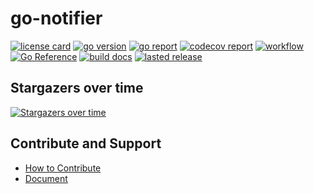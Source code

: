 # go-notifier

[![license card](https://img.shields.io/badge/License-Apache%202.0-brightgreen.svg?label=license)](https://github.com/acmestack/go-notifier/blob/main/LICENSE)
[![go version](https://img.shields.io/github/go-mod/go-version/acmestack/go-notifier)](#)
[![go report](https://goreportcard.com/badge/github.com/acmestack/go-notifier)](https://goreportcard.com/report/github.com/acmestack/go-notifier)
[![codecov report](https://codecov.io/gh/acmestack/go-notifier/branch/main/graph/badge.svg)](https://codecov.io/gh/acmestack/go-notifier)
[![workflow](https://github.com/acmestack/go-notifier/actions/workflows/go.yml/badge.svg?event=push)](#)
[![Go Reference](https://pkg.go.dev/badge/github.com/acmestack/go-notifier.svg)](https://pkg.go.dev/github.com/acmestack/go-notifier)
[![build docs](https://github.com/acmestack/go-notifier/actions/workflows/build-docs.yaml/badge.svg)](https://github.com/acmestack/go-notifier/actions/workflows/build-docs.yaml)
[![lasted release](https://img.shields.io/github/v/release/acmestack/go-notifier?label=lasted)](https://github.com/acmestack/go-notifier/releases)

## Stargazers over time

[![Stargazers over time](https://starchart.cc/acmestack/go-notifier.svg)](https://starchart.cc/acmestack/go-notifier)

## Contribute and Support

- [How to Contribute](https://acmestack.org/docs/contributing/guide/)
- [Document](https://pkg.go.dev/github.com/acmestack/go-notifier)
